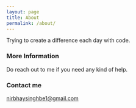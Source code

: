 ```yaml
---
layout: page
title: About
permalink: /about/
---
```

Trying to create a difference each day with code.

### More Information

Do reach out to me if you need any kind of help.

### Contact me

[nirbhaysinghbe1@gmail.com](mailto:nirbhaysinghbe1@gmail.com)

